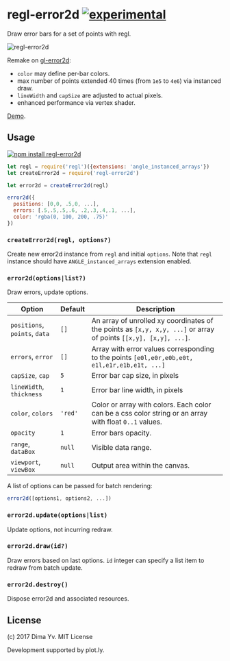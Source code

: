 # regl-error2d [![experimental](https://img.shields.io/badge/stability-unstable-green.svg)](http://github.com/badges/stability-badges)

Draw error bars for a set of points with regl.

![regl-error2d](https://github.com/dy/regl-error2d/blob/master/preview.png?raw=true)

Remake on [gl-error2d](https://github.com/gl-vis/gl-error2d):

* `color` may define per-bar colors.
* max number of points extended 40 times (from `1e5` to `4e6`) via instanced draw.
* `lineWidth` and `capSize` are adjusted to actual pixels.
* enhanced performance via vertex shader.

[Demo](https://dy.github.io/regl-error2d).

## Usage

[![npm install regl-error2d](https://nodei.co/npm/regl-error2d.png?mini=true)](https://npmjs.org/package/regl-error2d/)

```js
let regl = require('regl')({extensions: 'angle_instanced_arrays'})
let createError2d = require('regl-error2d')

let error2d = createError2d(regl)

error2d({
  positions: [0,0, .5,0, ...],
  errors: [.5,.5,.5,.6, .2,.3,.4,.1, ...],
  color: 'rgba(0, 100, 200, .75)'
})
```

### `createError2d(regl, options?)`

Create new error2d instance from `regl` and initial `options`. Note that `regl` instance should have `ANGLE_instanced_arrays` extension enabled.

### `error2d(options|list?)`

Draw errors, update options.

Option | Default | Description
---|---|---
`positions`, `points`, `data` | `[]` | An array of unrolled xy coordinates of the points as `[x,y, x,y, ...]` or array of points `[[x,y], [x,y], ...]`.
`errors`, `error` | `[]` | Array with error values corresponding to the points `[e0l,e0r,e0b,e0t, e1l,e1r,e1b,e1t, ...]`
`capSize`, `cap` | `5` | Error bar cap size, in pixels
`lineWidth`, `thickness` | `1` | Error bar line width, in pixels
`color`, `colors` | `'red'` | Color or array with colors. Each color can be a css color string or an array with float `0..1` values.
`opacity` | `1` | Error bars opacity.
`range`, `dataBox` | `null` | Visible data range.
`viewport`, `viewBox` | `null` | Output area within the canvas.

A list of options can be passed for batch rendering:

```js
error2d([options1, options2, ...])
```

### `error2d.update(options|list)`

Update options, not incurring redraw.

### `error2d.draw(id?)`

Draw errors based on last options. `id` integer can specify a list item to redraw from batch update.

### `error2d.destroy()`

Dispose error2d and associated resources.


## License

(c) 2017 Dima Yv. MIT License

Development supported by plot.ly.
